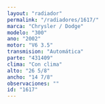 ```yaml
---
layout: "radiador"
permalink: "/radiadores/1617/"
marca: "Chrysler / Dodge"
modelo: "300"
ano: "2002"
motor: "V6 3.5"
transmision: "Automática"
parte: "431409"
clima: "Con clima"
alto: "26 5/8"
ancho: "14 7/8"
observaciones: ""
id: "1617"
---
```


